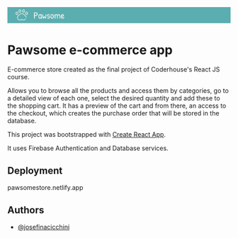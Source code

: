
![Logo](https://raw.githubusercontent.com/josefinacicchini/ecommerce-app/main/src/img/brand-header.png)


# Pawsome e-commerce app

E-commerce store created as the final project of Coderhouse's React JS course.

Allows you to browse all the products and access them by categories, go to a detailed view of each one, select the desired quantity and add these to the shopping cart. It has a preview of the cart and from there, an access to the checkout, which creates the purchase order that will be stored in the database.


This project was bootstrapped with [Create React App](https://github.com/facebook/create-react-app).

It uses Firebase Authentication and Database services.



## Deployment

pawsomestore.netlify.app

## Authors

- [@josefinacicchini](https://www.github.com/josefinacicchini)
